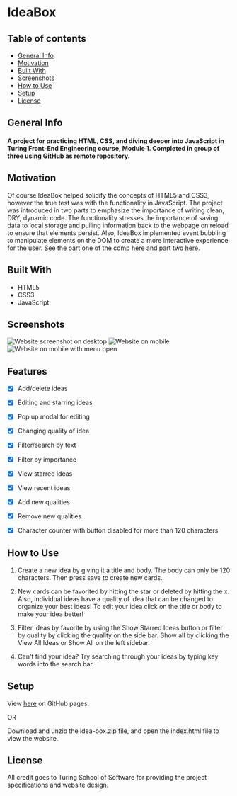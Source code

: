 # IdeaBox

## Table of contents
* [General Info](#General-Info)
* [Motivation](#Motivation)
* [Built With](#Built-With) 
* [Screenshots](#Screenshots)
* [How to Use](#How-to-Use)
* [Setup](#Setup)
* [License](#License)

## General Info

<h4>A project for practicing HTML, CSS, and diving deeper into JavaScript in Turing Front-End Engineering course, Module 1. Completed in group of three using GitHub as remote repository.</h4>


## Motivation
Of course IdeaBox helped solidify the concepts of HTML5 and CSS3, however the true test was with the functionality in JavaScript. The project was introduced in two parts to emphasize the importance of writing clean, DRY, dynamic code. The functionality stresses the importance of saving data to local storage and pulling information back to the webpage on reload to ensure that elements persist. Also, IdeaBox implemented event bubbling to manipulate elements on the DOM to create a more interactive experience for the user. See the part one of the comp <a href="https://frontend.turing.io/projects/ideabox-redux-wk1.html">here</a> and part two <a href="https://frontend.turing.io/projects/ideabox-redux-wk2.html">here</a>.


## Built With

- HTML5
- CSS3
- JavaScript


## Screenshots

<img src="https://github.com/posi7790/idea-box/blob/master/images/desktop-actual.png" alt="Website screenshot on desktop">
<img src="https://github.com/posi7790/idea-box/blob/master/images/mobile-actual.png" alt="Website on mobile">
<img src="https://github.com/posi7790/idea-box/blob/master/images/hamburger-menu.png" alt="Website on mobile with menu open">


## Features

- [x] Add/delete ideas
- [x] Editing and starring ideas
- [x] Pop up modal for editing
- [x] Changing quality of idea
- [x] Filter/search by text
- [x] Filter by importance
- [x] View starred ideas
- [x] View recent ideas
- [x] Add new qualities
- [x] Remove new qualities
- [x] Character counter with button disabled for more than 120 characters



## How to Use

1. Create a new idea by giving it a title and body. The body can only be 120 characters. Then press save to create new cards.

2. New cards can be favorited by hitting the star or deleted by hitting the x. Also, individual ideas have a quality of idea that can be changed to organize your best ideas! To edit your idea click on the title or body to make your idea better!

3. Filter ideas by favorite by using the Show Starred Ideas button or filter by quality by clicking the quality on the side bar. Show all by clicking the View All Ideas or Show All on the left sidebar.

4. Can't find your idea? Try searching through your ideas by typing key words into the search bar.


## Setup

View <a href="https://posi7790.github.io/idea-box/">here</a> on GitHub pages.

OR 

Download and unzip the idea-box.zip file, and open the index.html file to view the website.


## License

All credit goes to Turing School of Software for providing the project specifications and website design.

